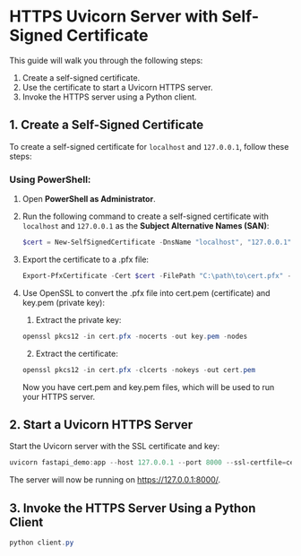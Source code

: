 # HTTPS Uvicorn Server with Self-Signed Certificate

This guide will walk you through the following steps:
1. Create a self-signed certificate.
2. Use the certificate to start a Uvicorn HTTPS server.
3. Invoke the HTTPS server using a Python client.

## 1. Create a Self-Signed Certificate

To create a self-signed certificate for `localhost` and `127.0.0.1`, follow these steps:

### Using PowerShell:

1. Open **PowerShell as Administrator**.
2. Run the following command to create a self-signed certificate with `localhost` and `127.0.0.1` as the **Subject Alternative Names (SAN)**:

   ```powershell
   $cert = New-SelfSignedCertificate -DnsName "localhost", "127.0.0.1" -CertStoreLocation "cert:\LocalMachine\My" -NotAfter (Get-Date).AddYears(1) -FriendlyName "Localhost HTTPS Cert" -KeyExportPolicy Exportable -KeySpec Signature -KeyLength 2048 -HashAlgorithm SHA256
3. Export the certificate to a .pfx file:

   ```powershell
   Export-PfxCertificate -Cert $cert -FilePath "C:\path\to\cert.pfx" -Password (ConvertTo-SecureString -String "YourPassword" -Force -AsPlainText)
4. Use OpenSSL to convert the .pfx file into cert.pem (certificate) and key.pem (private key):
   1. Extract the private key:
   ```powershell
   openssl pkcs12 -in cert.pfx -nocerts -out key.pem -nodes
   ```
   2. Extract the certificate:
   ```powershell
   openssl pkcs12 -in cert.pfx -clcerts -nokeys -out cert.pem
   ```
   Now you have cert.pem and key.pem files, which will be used to run your HTTPS server.

## 2. Start a Uvicorn HTTPS Server
Start the Uvicorn server with the SSL certificate and key:

   ```powershell
   uvicorn fastapi_demo:app --host 127.0.0.1 --port 8000 --ssl-certfile=cert.pem --ssl-keyfile=key.pem
   ```
The server will now be running on https://127.0.0.1:8000/.

## 3. Invoke the HTTPS Server Using a Python Client
   ```powershell
   python client.py
   ```





